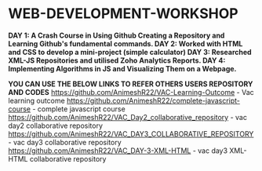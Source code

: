 # WEB-DEVELOPMENT-WORKSHOP

**DAY 1: A Crash Course in Using Github
Creating a Repository and Learning Github's fundamental commands.
DAY 2: Worked with HTML and CSS to develop a mini-project (simple calculator)
DAY 3: Researched XML-JS Repositories and utilised Zoho Analytics Reports.
DAY 4: Implementing Algorithms in JS and Visualizing Them on a Webpage.**


**YOU CAN USE THE BELOW LINKS TO REFER OTHERS USERS REPOSITORY AND CODES**
https://github.com/AnimeshR22/VAC-Learning-Outcome - Vac learning outcome
https://github.com/AnimeshR22/complete-javascript-course - complete javascript course
https://github.com/AnimeshR22/VAC_Day2_collaborative_repository - vac day2 collaborative repository
https://github.com/AnimeshR22/VAC_DAY3_COLLABORATIVE_REPOSITORY - vac day3 collaborative repository
https://github.com/AnimeshR22/VAC_DAY-3-XML-HTML - vac day3 XML-HTML collaborative repository
